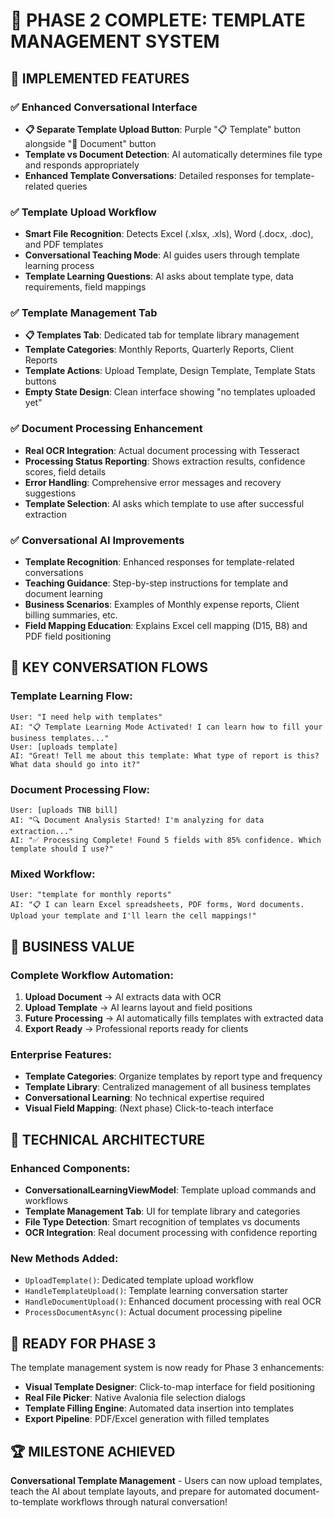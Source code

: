 # 🎉 PHASE 2 COMPLETE: TEMPLATE MANAGEMENT SYSTEM

## 🚀 **IMPLEMENTED FEATURES**

### ✅ **Enhanced Conversational Interface**
- **📋 Separate Template Upload Button**: Purple "📋 Template" button alongside "📄 Document" button
- **Template vs Document Detection**: AI automatically determines file type and responds appropriately
- **Enhanced Template Conversations**: Detailed responses for template-related queries

### ✅ **Template Upload Workflow**
- **Smart File Recognition**: Detects Excel (.xlsx, .xls), Word (.docx, .doc), and PDF templates
- **Conversational Teaching Mode**: AI guides users through template learning process
- **Template Learning Questions**: AI asks about template type, data requirements, field mappings

### ✅ **Template Management Tab**
- **📋 Templates Tab**: Dedicated tab for template library management
- **Template Categories**: Monthly Reports, Quarterly Reports, Client Reports
- **Template Actions**: Upload Template, Design Template, Template Stats buttons
- **Empty State Design**: Clean interface showing "no templates uploaded yet"

### ✅ **Document Processing Enhancement**
- **Real OCR Integration**: Actual document processing with Tesseract
- **Processing Status Reporting**: Shows extraction results, confidence scores, field details
- **Error Handling**: Comprehensive error messages and recovery suggestions
- **Template Selection**: AI asks which template to use after successful extraction

### ✅ **Conversational AI Improvements**
- **Template Recognition**: Enhanced responses for template-related conversations
- **Teaching Guidance**: Step-by-step instructions for template and document learning
- **Business Scenarios**: Examples of Monthly expense reports, Client billing summaries, etc.
- **Field Mapping Education**: Explains Excel cell mapping (D15, B8) and PDF field positioning

## 🎯 **KEY CONVERSATION FLOWS**

### **Template Learning Flow:**
```
User: "I need help with templates"
AI: "📋 Template Learning Mode Activated! I can learn how to fill your business templates..."
User: [uploads template]
AI: "Great! Tell me about this template: What type of report is this? What data should go into it?"
```

### **Document Processing Flow:**
```
User: [uploads TNB bill]
AI: "🔍 Document Analysis Started! I'm analyzing for data extraction..."
AI: "✅ Processing Complete! Found 5 fields with 85% confidence. Which template should I use?"
```

### **Mixed Workflow:**
```
User: "template for monthly reports"
AI: "📋 I can learn Excel spreadsheets, PDF forms, Word documents. Upload your template and I'll learn the cell mappings!"
```

## 💼 **BUSINESS VALUE**

### **Complete Workflow Automation:**
1. **Upload Document** → AI extracts data with OCR
2. **Upload Template** → AI learns layout and field positions  
3. **Future Processing** → AI automatically fills templates with extracted data
4. **Export Ready** → Professional reports ready for clients

### **Enterprise Features:**
- **Template Categories**: Organize templates by report type and frequency
- **Template Library**: Centralized management of all business templates
- **Conversational Learning**: No technical expertise required
- **Visual Field Mapping**: (Next phase) Click-to-teach interface

## 🔧 **TECHNICAL ARCHITECTURE**

### **Enhanced Components:**
- **ConversationalLearningViewModel**: Template upload commands and workflows
- **Template Management Tab**: UI for template library and categories  
- **File Type Detection**: Smart recognition of templates vs documents
- **OCR Integration**: Real document processing with confidence reporting

### **New Methods Added:**
- `UploadTemplate()`: Dedicated template upload workflow
- `HandleTemplateUpload()`: Template learning conversation starter
- `HandleDocumentUpload()`: Enhanced document processing with real OCR
- `ProcessDocumentAsync()`: Actual document processing pipeline

## 🎯 **READY FOR PHASE 3**

The template management system is now ready for Phase 3 enhancements:
- **Visual Template Designer**: Click-to-map interface for field positioning
- **Real File Picker**: Native Avalonia file selection dialogs
- **Template Filling Engine**: Automated data insertion into templates
- **Export Pipeline**: PDF/Excel generation with filled templates

## 🏆 **MILESTONE ACHIEVED**
**Conversational Template Management** - Users can now upload templates, teach the AI about template layouts, and prepare for automated document-to-template workflows through natural conversation!